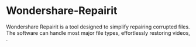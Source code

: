 # Wondershare-Repairit
Wondershare Repairit is a tool designed to simplify repairing corrupted files. The software can handle most major file types, effortlessly restoring videos, .

